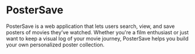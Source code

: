 # PosterSave
PosterSave is a web application that lets users search, view, and save posters of movies they’ve watched. Whether you're a film enthusiast or just want to keep a visual log of your movie journey, PosterSave helps you build your own personalized poster collection.
